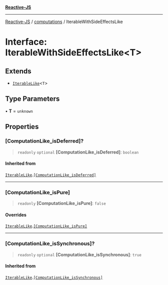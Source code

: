 [**Reactive-JS**](../../README.md)

***

[Reactive-JS](../../README.md) / [computations](../README.md) / IterableWithSideEffectsLike

# Interface: IterableWithSideEffectsLike\<T\>

## Extends

- [`IterableLike`](IterableLike.md)\<`T`\>

## Type Parameters

• **T** = `unknown`

## Properties

### \[ComputationLike\_isDeferred\]?

> `readonly` `optional` **\[ComputationLike\_isDeferred\]**: `boolean`

#### Inherited from

[`IterableLike`](IterableLike.md).[`[ComputationLike_isDeferred]`](IterableLike.md#computationlike_isdeferred)

***

### \[ComputationLike\_isPure\]

> `readonly` **\[ComputationLike\_isPure\]**: `false`

#### Overrides

[`IterableLike`](IterableLike.md).[`[ComputationLike_isPure]`](IterableLike.md#computationlike_ispure)

***

### \[ComputationLike\_isSynchronous\]?

> `readonly` `optional` **\[ComputationLike\_isSynchronous\]**: `true`

#### Inherited from

[`IterableLike`](IterableLike.md).[`[ComputationLike_isSynchronous]`](IterableLike.md#computationlike_issynchronous)
